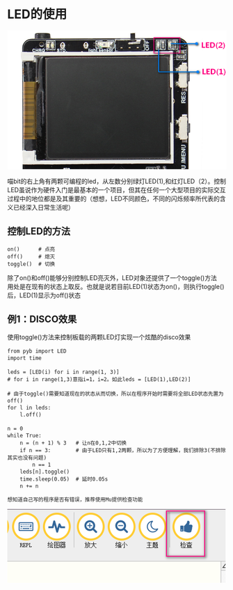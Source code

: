 # LED的使用

![](./image/led_01.png)

喵bit的右上角有两颗可编程的led，从左数分别绿灯LED(1),和红灯LED（2）。控制LED虽说作为硬件入门是最基本的一个项目，但其在任何一个大型项目的实际交互过程中的地位都是及其重要的（想想，LED不同颜色，不同的闪烁频率所代表的含义已经深入日常生活呢）

## 控制LED的方法
    
    on()      # 点亮
    off()     # 熄灭 
    toggle()  # 切换

除了on()和off()能够分别控制LED亮灭外，LED对象还提供了一个toggle()方法  
用处是在现有的状态上取反。也就是说若目前LED(1)状态为on()，则执行toggle()后，LED(1)显示为off()状态


## 例1：DISCO效果

使用toggle()方法来控制板载的两颗LED灯实现一个炫酷的disco效果

    from pyb import LED 
    import time

    leds = [LED(i) for i in range(1, 3)]   
    # for i in range(1,3)意指i=1，i=2。如此leds = [LED(1),LED(2)]
    
    # 由于toggle()需要知道现在的状态从而切换，所以在程序开始时需要将全部LED状态先置为off()
    for l in leds: 
        l.off()
        
    n = 0
    while True:
        n = (n + 1) % 3   # 让n在0,1,2中切换
        if n == 3:        # 由于LED只有1,2两颗，所以为了方便理解，我们排除3(不排除其实也没有问题)
            n == 1   
        leds[n].toggle()    
        time.sleep(0.05)  # 延时0.05s
        n += n 

`想知道自己写的程序是否有错误，推荐使用Mu提供检查功能`  

![](./image/led_02.png)  
  


